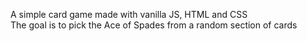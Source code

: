 A simple card game made with vanilla JS, HTML and CSS <br />
The goal is to pick the Ace of Spades from a random section of cards
